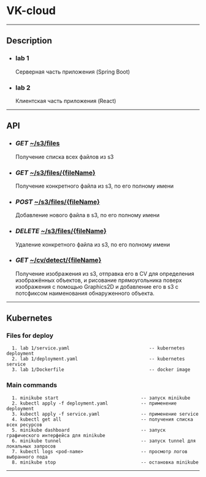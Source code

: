 # VK-cloud
***
## Description
* ### lab 1
   Серверная часть приложения (Spring Boot)
* ### lab 2
   Клиентская часть приложения (React)
***
## API

* ### ***GET*** [~/s3/files]()
   Получение списка всех файлов из s3
* ### ***GET*** [~/s3/files/{fileName}]()
   Получение конкретного файла из s3, по его полному имени
* ### ***POST*** [~/s3/files/{fileName}]()
   Добавление нового файла в s3, по его полному имени
* ### ***DELETE*** [~/s3/files/{fileName}]()
   Удаление конкретного файла из s3, по его полному имени
* ### ***GET*** [~/cv/detect/{fileName}]()
   Получение изображения из s3, отправка его в CV для определения изображённых объектов,
   и рисование прямоугольника поверх изображения с помощью Graphics2D и добавление
   его в s3 с потсфиксом наименования обнаруженного объекта.
***
## Kubernetes
### Files for deploy
      1. lab 1/service.yaml                             -- kubernetes deployment
      2. lab 1/deployment.yaml                          -- kubernetes service
      3. lab 1/Dockerfile                               -- docker image
### Main commands
      1. minikube start                              -- запуск minikube
      2. kubectl apply -f deployment.yaml            -- применение deployment
      3. kubectl apply -f service.yaml               -- применение service
      4. kubectl get all                             -- получения списка всех ресурсов
      5. minikube dashboard                          -- запуск графического интерфейса для minikube
      6. minikube tunnel                             -- запуск tunnel для локальных запросов
      7. kubectl logs <pod-name>                     -- просмотр логов выбранного пода
      8. minikube stop                               -- остановка minikube
***
